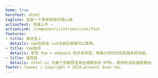 ```yaml
---
home: true
heroText: xhtml
tagline: 这是一个简单而简约得ui库
actionText: 快速上手 →
actionLink: /components/introduction/fast
features:
- title: 简洁至上
  details: npm包安装 use注册后直接可以使用。
- title: Vue驱动
  details: 享受 Vue + webpack 的开发体验，用最少的代码实现最多的功能。
- title: 高性能
  details: xhtml-ui 为每个页面预渲染生成静态的 HTML，使用时渲染速度极快。
footer: luowei | Copyright © 2018-present Evan You
---
```


